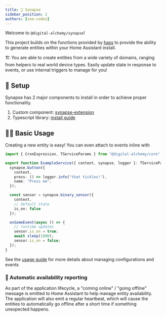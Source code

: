 ```yaml
---
title: 🧠 Synapse
sidebar_position: 2
authors: [zoe-codez]
---
```


Welcome to `@digital-alchemy/synapse`!

This project builds on the functions provided by [hass](/docs/home-automation/hass/) to provide the ability to generate entities within your Home Assistant install.

🏗️ You are able to create entities from a wide variety of domains, ranging from helpers to real world device types.
Easily update state in response to events, or use internal triggers to manage for you!

## 🚀 Setup

Synapse has 2 major components to install in order to achieve proper functionality.

1. Custom component: [synapse-extension](/docs/home-automation/synapse/extension)
2. Typescript library: [install guide](/docs/home-automation/synapse/install)

## 👩‍🔧 Basic Usage

Creating a new entity is easy! You can even attach to events inline with

```typescript
import { CronExpression, TServiceParams } from "@digital-alchemy/core";

export function ExampleService({ context, synapse, logger }: TServiceParams) {
  synapse.button({
    context,
    press: () => logger.info("that tickles!"),
    name: "Press me",
  });

  const sensor = synapse.binary_sensor({
    context,
    // default state
    is_on: false
  });

  onSomeEvent(async () => {
    // runtime updates
    sensor.is_on = true;
    await sleep(1000);
    sensor.is_on = false;
  });
}
```

See the [usage guide](/docs/home-automation/synapse/usage) for more details about managing configurations and events

### 🔄 Automatic availability reporting

As part of the application lifecycle, a "coming online" / "going offline" message is emitted to Home Assistant to help manage entity availability.
The application will also emit a regular heartbeat, which will cause the entities to automatically go offline after a short time if something unexpected happens.
